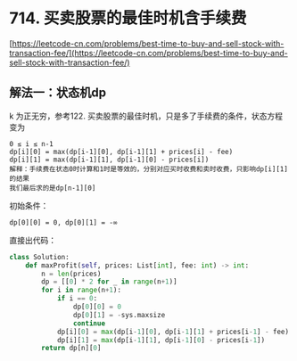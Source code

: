 # 714. 买卖股票的最佳时机含手续费

[https://leetcode-cn.com/problems/best-time-to-buy-and-sell-stock-with-transaction-fee/](https://leetcode-cn.com/problems/best-time-to-buy-and-sell-stock-with-transaction-fee/)


## 解法一：状态机dp
k 为正无穷，参考122. 买卖股票的最佳时机，只是多了手续费的条件，状态方程变为
```
0 ≤ i ≤ n-1
dp[i][0] = max(dp[i-1][0], dp[i-1][1] + prices[i] - fee)
dp[i][1] = max(dp[i-1][1], dp[i-1][0] - prices[i])
解释：手续费在状态0时计算和1时是等效的，分别对应买时收费和卖时收费，只影响dp[i][1]的结果
我们最后求的是dp[n-1][0]
```
初始条件：
```
dp[0][0] = 0, dp[0][1] = -∞
```

直接出代码：
```python
class Solution:
    def maxProfit(self, prices: List[int], fee: int) -> int:
        n = len(prices)
        dp = [[0] * 2 for _ in range(n+1)]
        for i in range(n+1):
            if i == 0:
                dp[0][0] = 0
                dp[0][1] = -sys.maxsize
                continue
            dp[i][0] = max(dp[i-1][0], dp[i-1][1] + prices[i-1] - fee)
            dp[i][1] = max(dp[i-1][1], dp[i-1][0] - prices[i-1])
        return dp[n][0]
```

